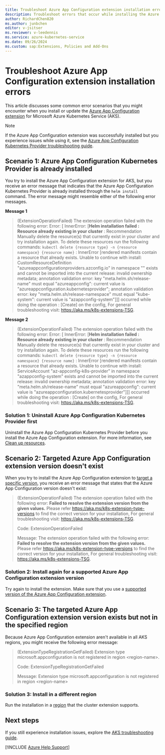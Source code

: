 ```yaml
---
title: Troubleshoot Azure App Configuration extension installation errors 
description: Troubleshoot errors that occur while installing the Azure App Configuration extension  for Azure Kubernetes Service (AKS).
author: RichardChen820
ms.author: junbchen
editor: v-jsitser
ms.reviewer: v-leedennis
ms.service: azure-kubernetes-service
ms.date: 09/26/2024
ms.custom: sap:Extensions, Policies and Add-Ons
---
```

# Troubleshoot Azure App Configuration extension installation errors

This article discusses some common error scenarios that you might encounter when you install or update the [Azure App Configuration extension](/azure/aks/azure-app-configuration) for Microsoft Azure Kubernetes Service (AKS).

> [!NOTE]
>
> If the Azure App Configuration extension was successfully installed but you experience issues while using it, see the [Azure App Configuration Kubernetes Provider troubleshooting guide](/azure/azure-app-configuration/quickstart-azure-kubernetes-service#troubleshooting).

## Scenario 1: Azure App Configuration Kubernetes Provider is already installed

You try to install the Azure App Configuration extension for AKS, but you receive an error message that indicates that the Azure App Configuration Kubernetes Provider is already installed through the `helm install` command. The error message might resemble either of the following error messages.

**Message 1**

> (ExtensionOperationFailed) The extension operation failed with the following error:  Error: [ InnerError: [**Helm installation failed : Resource already existing in your cluster** : Recommendation Manually delete the resource(s) that currently exist in your cluster and try installation again. To delete these resources run the following commands: `kubectl delete {resource type} -n {resource namespace} {resource name}` : InnerError [rendered manifests contain a resource that already exists. Unable to continue with install: CustomResourceDefinition "azureappconfigurationproviders.azconfig.io" in namespace "" exists and cannot be imported into the current release: invalid ownership metadata; annotation validation error: key "meta.helm.sh/release-name" must equal "azureappconfig": current value is "azureappconfiguration.kubernetesprovider"; annotation validation error: key "meta.helm.sh/release-namespace" must equal "kube-system": current value is "azappconfig-system"]]] occurred while doing the operation : [Create] on the config, For general troubleshooting visit: https://aka.ms/k8s-extensions-TSG.

**Message 2**

> (ExtensionOperationFailed) The extension operation failed with the following error:  Error: [ InnerError: [**Helm installation failed : Resource already existing in your cluster** : Recommendation Manually delete the resource(s) that currently exist in your cluster and try installation again. To delete these resources run the following commands: `kubectl delete {resource type} -n {resource namespace} {resource name}` : InnerError [rendered manifests contain a resource that already exists. Unable to continue with install: ServiceAccount "az-appconfig-k8s-provider" in namespace "azappconfig-system" exists and cannot be imported into the current release: invalid ownership metadata; annotation validation error: key "meta.helm.sh/release-name" must equal "azureappconfig": current value is "azureappconfiguration.kubernetesprovider"]]] occurred while doing the operation : [Create] on the config, For general troubleshooting visit: https://aka.ms/k8s-extensions-TSG.

### Solution 1: Uninstall Azure App Configuration Kubernetes Provider first

Uninstall the Azure App Configuration Kubernetes Provider before you install the Azure App Configuration extension. For more information, see [Clean up resources](/azure/azure-app-configuration/quickstart-azure-kubernetes-service#clean-up-resources).

## Scenario 2: Targeted Azure App Configuration extension version doesn't exist

When you try to install the Azure App Configuration extension to [target a specific version](/azure/aks/azure-app-configuration#targeting-a-specific-version), you receive an error message that states that the Azure App Configuration version doesn't exist:

> (ExtensionOperationFailed) The extension operation failed with the following error:  **Failed to resolve the extension version from the given values.** Please refer https://aka.ms/k8s-extension-type-versions to find the correct version for your installation, For general troubleshooting visit: https://aka.ms/k8s-extensions-TSG.
>
> Code: ExtensionOperationFailed
>
> Message: The extension operation failed with the following error:  **Failed to resolve the extension version from the given values.** Please refer https://aka.ms/k8s-extension-type-versions to find the correct version for your installation, For general troubleshooting visit: https://aka.ms/k8s-extensions-TSG.

### Solution 2: Install again for a supported Azure App Configuration extension version

Try again to install the extension. Make sure that you use a [supported version of the Azure App Configuration extension](/azure/aks/azure-app-configuration#extension-versions).

## Scenario 3: The targeted Azure App Configuration extension version exists but not in the specified region

Because Azure App Configuration extension aren't available in all AKS regions, you might receive the following error message:

> (ExtensionTypeRegistrationGetFailed) Extension type microsoft.appconfiguration is not registered in region \<region-name>.
>
> Code: ExtensionTypeRegistrationGetFailed
>
> Message: Extension type microsoft.appconfiguration is not registered in region \<region-name>

### Solution 3: Install in a different region

Run the installation in a [region](/azure/aks/cluster-extensions#cluster-extension-requirements) that the cluster extension supports.

## Next steps

If you still experience installation issues, explore the [AKS troubleshooting guide](/azure/aks/troubleshooting).

[!INCLUDE [Azure Help Support](../../../includes/azure-help-support.md)]

